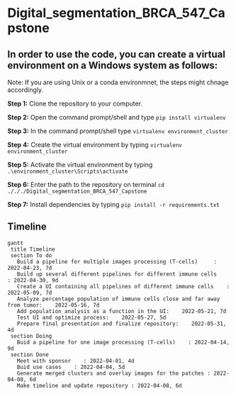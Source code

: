 # Digital_segmentation_BRCA_547_Capstone

## In order to use the code, you can create a virtual environment on a Windows system as follows: ##

Note: If you are using Unix or a conda environmnet, the steps might chnage accordingly.

**Step 1:** Clone the repository to your computer.

**Step 2:** Open the command prompt/shell and type `pip install virtualenv`

**Step 3:** In the command prompt/shell type `virtualenv environment_cluster`

**Step 4:** Create the virtual environment by typing `virtualenv environment_cluster`

**Step 5:** Activate the virtual environment by typing `.\environment_cluster\Scripts\activate`

**Step 6:** Enter the path to the repository on terminal `cd ./././Digital_segmentation_BRCA_547_Capstone`

**Step 7:** Install dependencies by typing `pip install -r requirements.txt`


## Timeline
```mermaid
gantt
 title Timeline
 section To do
   Build a pipeline for multiple images processing (T-cells)     : 2022-04-23, 7d
   Build up several different pipelines for different immune cells    : 2022-04-30, 9d
   Create a UI containing all pipelines of different immune cells    : 2022-05-09, 7d
   Analyze percentage population of immune cells close and far away from tumor:    2022-05-16, 7d
   Add population analysis as a function in the UI:    2022-05-21, 7d
   Test UI and optimize process:    2022-05-27, 5d
   Prepare final presentation and finalize repository:    2022-05-31, 4d
 section Doing
   Buid a pipeline for one image processing (T-cells)    : 2022-04-14, 9d
 section Done
   Meet with sponsor    : 2022-04-01, 4d
   Buid use cases    : 2022-04-04, 5d
   Generate merged clusters and overlay images for the patches : 2022-04-08, 6d
   Make timeline and update repository : 2022-04-08, 6d
```
